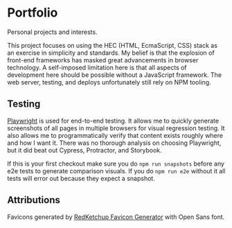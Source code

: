 # Portfolio

Personal projects and interests.

This project focuses on using the HEC (HTML, EcmaScript, CSS) stack as an exercise in simplicity and standards.
My belief is that the explosion of front-end frameworks has masked great advancements in browser technology.
A self-imposed limitation here is that all aspects of development here should be possible without a JavaScript framework.
The web server, testing, and deploys unfortunately still rely on NPM tooling.

## Testing

[Playwright](https://playwright.dev/) is used for end-to-end testing.
It allows me to quickly generate screenshots of all pages in multiple browsers for visual regression testing.
It also allows me to programmatically verify that content exists roughly where and how I want it.
There was no thorough analysis on choosing Playwright, but it did beat out Cypress, Protractor, and Storybook.

If this is your first checkout make sure you do `npm run snapshots` before any e2e tests to generate comparison visuals.
If you do `npm run e2e` without it all tests will error out because they expect a snapshot.

## Attributions

Favicons generated by [RedKetchup Favicon Generator](https://redketchup.io/favicon-generator) with Open Sans font.
